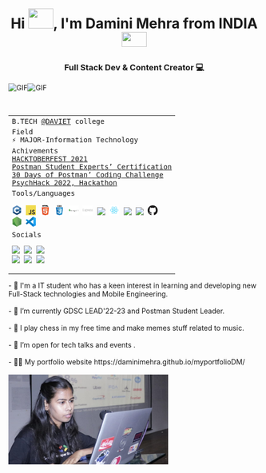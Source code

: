 
 <h1 align="center">Hi <img src="https://raw.githubusercontent.com/nixin72/nixin72/master/wave.gif" height="40px"width="50px">, I'm Damini Mehra from INDIA<img src="https://i.pinimg.com/originals/0f/8c/d4/0f8cd44e1e79663363a7438565fc6f8d.gif" height="30px"width="50px"></h1> 

<h3 align="center"> Full Stack Dev & Content Creator 💻 </h3>



<img align="left" margin-top="20px" margin-right="100px" height="50px" alt="GIF" src="https://seeklogo.com/images/P/postman-logo-0087CA0D15-seeklogo.com.png" />
<img align="left" margin-top="20px" margin-right="100px" height="50px" alt="GIF" src="https://gdsc-yonsei.github.io/assets/images/GDSC-Logo.png" />

 <table align="right" margin-top="20px" float="right"  width="100%">

  
  <tr><td><samp> B.TECH <a href="https://www.davietjal.org/">@DAVIET</a> college</samp></td></tr>
  <tr><td> <samp> <summary>Field</summary><div><span>⚡ MAJOR-Information Technology</span><br></div></samp> </td></tr>
    <tr><td><samp><summary>Achivements</summary><div><span><a href="https://hacktoberfest.digitalocean.com/">HACKTOBERFEST 2021</a></span><br><span><a href="">Postman Student Experts’ Certification</a></span><br><span><a href="">30 Days of Postman’ Coding Challenge</a></span><br><span><a href="https://gdsc.community.dev/events/details/developer-student-clubs-ramrao-adik-institute-of-technology-navi-mumbai-presents-psychhack-36hr-online-hackathon/"> PsychHack 2022, Hackathon</a></span></div></samp> </td></tr>
  
   <tr><td><samp><summary>Tools/Languages</summary><div>
     <br>
     <code><img height="20" src="https://raw.githubusercontent.com/github/explore/80688e429a7d4ef2fca1e82350fe8e3517d3494d/topics/cpp/cpp.png"></code>
<code><img height="20" src="https://raw.githubusercontent.com/github/explore/80688e429a7d4ef2fca1e82350fe8e3517d3494d/topics/javascript/javascript.png"></code>
<code><img height="20" src="https://raw.githubusercontent.com/github/explore/80688e429a7d4ef2fca1e82350fe8e3517d3494d/topics/html/html.png"></code>
<code><img height="20" src="https://raw.githubusercontent.com/github/explore/80688e429a7d4ef2fca1e82350fe8e3517d3494d/topics/css/css.png"></code>
    <code><img height="20" src="https://raw.githubusercontent.com/github/explore/80688e429a7d4ef2fca1e82350fe8e3517d3494d/topics/mongodb/mongodb.png"></code>
    <code><img height="20" src="https://raw.githubusercontent.com/github/explore/80688e429a7d4ef2fca1e82350fe8e3517d3494d/topics/express/express.png"></code>
<code><img height="20" src="https://codersera.com/blog/wp-content/uploads/2019/07/unnamed.png"></code>
<code><img height="20" src="https://raw.githubusercontent.com/github/explore/80688e429a7d4ef2fca1e82350fe8e3517d3494d/topics/react/react.png"></code>
<code><img height="20" src="https://img.icons8.com/color/48/000000/git.png"></code>
    <code><img height="20" src="https://seeklogo.com/images/P/postman-logo-0087CA0D15-seeklogo.com.png"></code>
<code><img height="20" src="https://raw.githubusercontent.com/github/explore/78df643247d429f6cc873026c0622819ad797942/topics/github/github.png"></code>
    <br>
<code><img height="20" src="https://raw.githubusercontent.com/github/explore/80688e429a7d4ef2fca1e82350fe8e3517d3494d/topics/nodejs/nodejs.png"></code>
<code><img height="20" src="https://raw.githubusercontent.com/github/explore/80688e429a7d4ef2fca1e82350fe8e3517d3494d/topics/visual-studio-code/visual-studio-code.png"></code> 
<br>
     </div></samp> </td></tr>
  
  
  
  <tr><td><samp> <summary>Socials</summary><div>

   <span><a href="https://github.com/daminimehra"><img src="https://img.shields.io/badge/-daminimehra-grey?style=flat&logo=Github&logoColor=white&link=https://github.com/daminimehra"/></a></span>
   <span><a href="https://www.linkedin.com/in/damini-mehra-569b22213/"><img src="https://img.shields.io/badge/-Damini Mehra-blue?style=flat&logo=Linkedin&logoColor=white&link=https://www.linkedin.com/in/damini-mehra-569b22213/"/></a></span>
   <span><a href="https://www.youtube.com/channel/UCHJw5vsPHAJLFobLJowP35w"><img src="https://img.shields.io/badge/Damini-FF0000?style=flat&logo=youtube&logoColor=white&link=https://www.youtube.com/channel/UCWEmm4gTBJxNwuYmRDP7NLQ)"/></a></span>  
 <span><a href="mailto:daminimehra450@gmail.com"><img src="https://img.shields.io/badge/-daminimehra450-c14438?style=flat&logo=Gmail&logoColor=white&link=mailto:daminimehra450@gmail.com"/></a></span>
    <span><a href="https://instagram.com/daminimehra_"><img src="https://img.shields.io/badge/daminimehra_-E4405F?style=flat&logo=instagram&logoColor=white"/></a></span>
  <span><a href="https://twitter.com/daminimehra_"><img src="https://img.shields.io/twitter/follow/daminimehra_?style=social"/></a></span><br>
   </div>
</samp> </td></tr>
</table>   

<br>
<br>
<br>
<div margin-top="40px" float="right"  align="left">
- 📝 I'm a IT student who has a keen interest in learning and developing new Full-Stack technologies and Mobile Engineering.
 <br>
 <br>
- 🔭 I’m currently GDSC LEAD'22-23 and Postman Student Leader.
 <br>
 <br>
- 🌱 I play chess in my free time and make memes stuff related to music. 
 <br>
 <br>
- 👯 I’m open for tech talks and events .
 <br>
 <br>
- 👨‍💻 My portfolio website https://daminimehra.github.io/myportfolioDM/

</div>
 
 <br>
 
 <img src="./WhatsApp Image 2023-06-09 at 21.12.31.jpeg" alt="InfiniteGraph Logo" width="320">




